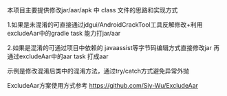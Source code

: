本项目主要提供修改jar/aar/apk 中 class 文件的思路和实现方式

1.如果是未混淆的可直接通过jdgui/AndroidCrackTool工具反解修改+利用excludeAar中的gradle task 能力打jar/aar

2.如果是混淆的可通过项目中依赖的 javaassist等字节码编辑方式直接修改jar 再通过excludeAar中的aar task 打成aar

示例是修改混淆后类中的混淆方法，通过try/catch方式避免异常外抛

ExcludeAar方案使用方式参考 https://github.com/Siy-Wu/ExcludeAar 

